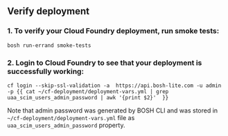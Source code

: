 ## Verify deployment

### 1. To verify your Cloud Foundry deployment, run smoke tests:
``` 
bosh run-errand smoke-tests
```

### 2. Login to Cloud Foundry to see that your deployment is successfully working:
```
cf login --skip-ssl-validation -a  https://api.bosh-lite.com -u admin -p {{ cat ~/cf-deployment/deployment-vars.yml | grep uaa_scim_users_admin_password | awk '{print $2}'  }}
```
Note that admin password was generated by BOSH CLI and was stored in `~/cf-deployment/deployment-vars.yml` file as `uaa_scim_users_admin_password` property.
